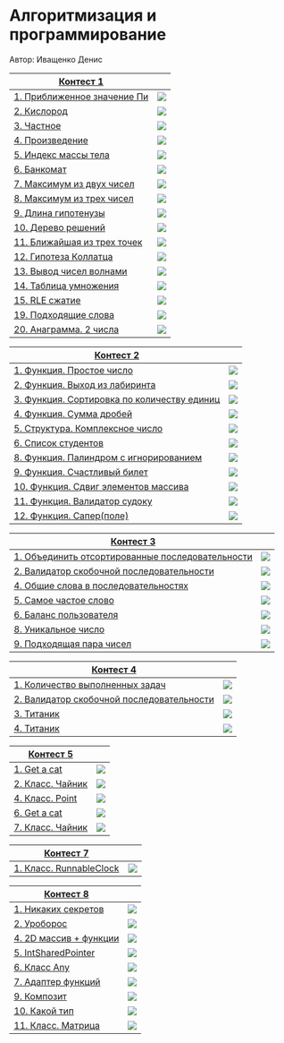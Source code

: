 # Алгоритмизация и программирование

Автор: Иващенко Денис

|[Контест 1](https://contest.yandex.ru/contest/52142/problems/) |  |
| --- | :-: |
| [1. Приближенное значение Пи](./contest_1/01/main.cpp) | ![](./img/cpp.png) |
| [2. Кислород](./contest_1/02/main.go) |  ![](./img/go.png) |
| [3. Частное](./contest_1/03/main.cpp) | ![](./img/cpp.png) |
| [4. Произведение](./contest_1/04/main.go)| ![](./img/go.png) |
| [5. Индекс массы тела](./contest_1/05/main.cpp)| ![](./img/cpp.png) |
| [6. Банкомат](./contest_1/06/main.go)| ![](./img/go.png) |
| [7. Максимум из двух чисел](./contest_1/07/main.cpp)| ![](./img/cpp.png) |
| [8. Максимум из трех чисел](./contest_1/08/main.go)| ![](./img/go.png) |
| [9. Длина гипотенузы](./contest_1/09/main.cpp)| ![](./img/cpp.png) |
| [10.  Дерево решений](./contest_1/10/main.go)| ![](./img/go.png) |
| [11. Ближайшая из трех точек](./contest_1/11/main.cpp)| ![](./img/cpp.png) |
| [12. Гипотеза Коллатца](./contest_1/12/main.go)| ![](./img/go.png) |
| [13. Вывод чисел волнами](./contest_1/13/main.cpp)| ![](./img/cpp.png) |
| [14. Таблица умножения](./contest_1/14/main.go)| ![](./img/go.png) |
| [15. RLE сжатие](./contest_1/15/main.cpp)| ![](./img/cpp.png) |
| [19. Подходящие слова](./contest_1/19/main.cpp)| ![](./img/cpp.png) |
| [20. Анаграмма. 2 числа](./contest_1/19/main.cpp)| ![](./img/cpp.png) |




|[Контест 2](https://contest.yandex.ru/contest/52676/problems/) |  |
| --- | :-: |
| [1. Функция. Простое число](./contest_2/01/main.cpp) | ![](./img/cpp.png) |
| [2. Функция. Выход из лабиринта](./contest_2/02/main.go) |  ![](./img/cpp.png) |
| [3. Функция. Сортировка по количеству единиц](./contest_2/03/main.cpp) | ![](./img/cpp.png) |
| [4. Функция. Сумма дробей](./contest_2/04/main.cpp) | ![](./img/cpp.png) |
| [5. Структура. Комплексное число](./contest_2/05/main.cpp) | ![](./img/cpp.png) |
| [6. Список студентов](./contest_2/06/main.cpp) | ![](./img/cpp.png) |
| [8. Функция. Палиндром с игнорированием](./contest_2/08/main.go) | ![](./img/go.png) |
| [9. Функция. Счастливый билет](./contest_2/09/main.go) | ![](./img/go.png) |
| [10. Функция. Сдвиг элементов массива](./contest_2/10/main.go) | ![](./img/go.png) |
| [11. Функция. Валидатор судоку](./contest_2/11/main.go) | ![](./img/go.png) |
| [12. Функция. Сапер(поле)](./contest_2/12/main.go) | ![](./img/go.png) |


|[Контест 3](https://contest.yandex.ru/contest/53504/problems/) |  |
| --- | :-: |
| [1. Объединить отсортированные последовательности](./contest_3/01/main.cpp) | ![](./img/cpp.png) |
| [2. Валидатор скобочной последовательности](./contest_3/02/main.go) |  ![](./img/cpp.png) |
| [4. Общие слова в последовательностях](./contest_3/04/main.cpp) | ![](./img/cpp.png) |
| [5. Самое частое слово](./contest_3/05/main.cpp) | ![](./img/cpp.png) |
| [6.  Баланс пользователя](./contest_3/06/main.cpp) | ![](./img/cpp.png) |
| [8. Уникальное число](./contest_3/08/main.go) | ![](./img/go.png) |
| [9. Подходящая пара чисел](./contest_3/08/main.go) | ![](./img/go.png) |



|[Контест 4](https://contest.yandex.ru/contest/54625/problems/) |  |
| --- | :-: |
| [1. Количество выполненных задач](./contest_4/01/index.go) | ![](./img/go.png) |
| [2. Валидатор скобочной последовательности](./contest_4/02/index.cpp) |  ![](./img/cpp.png) |
| [3. Титаник](./contest_4/03/index.cpp) |  ![](./img/cpp.png) |
| [4. Титаник](./contest_4/04/index.go) |  ![](./img/go.png) |

|[Контест 5](https://contest.yandex.ru/contest/55465/problems/1/) |  |
| --- | :-: |
| [1. Get a cat](./contest_5/01/index.cpp) | ![](./img/cpp.png) |
| [2. Класс. Чайник](./contest_5/02/index.cpp) |  ![](./img/cpp.png) |
| [4. Класс. Point](./contest_5/04/index.cpp) |  ![](./img/cpp.png) |
| [6. Get a cat](./contest_5/06/index.go) |  ![](./img/go.png) |
| [7. Класс. Чайник](./contest_5/06/index.go) |  ![](./img/go.png) |


|[Контест 7](https://contest.yandex.ru/contest/56824/problems/) |  |
| --- | :-: |
| [1. Класс. RunnableСlock](./contest_7/01/index.cpp) | ![](./img/cpp.png) |

|[Контест 8](https://contest.yandex.ru/contest/57296/problems/1/) |  |
| --- | :-: |
| [1. Никаких секретов](./contest_8/01/main.cpp) | ![](./img/cpp.png) |
| [2. Уроборос](./contest_8/02/main.cpp) | ![](./img/cpp.png) |
| [4. 2D массив + функции](./contest_8/04/main.cpp) | ![](./img/cpp.png) |
| [5. IntSharedPointer](./contest_8/05/main.cpp) | ![](./img/cpp.png) |
| [6. Класс Any](./contest_8/06/main.cpp) | ![](./img/cpp.png) |
| [7. Адаптер функций](./contest_8/07/main.cpp) | ![](./img/cpp.png) |
| [9. Композит](./contest_8/09/main.cpp) | ![](./img/cpp.png) |
| [10. Какой тип](./contest_8/10/main.go) | ![](./img/go.png) |
| [11. Класс. Матрица](./contest_8/11/main.go) | ![](./img/go.png) |
